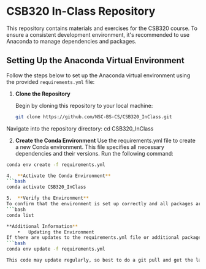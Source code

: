 # CSB320 In-Class Repository

This repository contains materials and exercises for the CSB320 course. To ensure a consistent development environment, it's recommended to use Anaconda to manage dependencies and packages.

## Setting Up the Anaconda Virtual Environment

Follow the steps below to set up the Anaconda virtual environment using the provided `requirements.yml` file:

1. **Clone the Repository**

   Begin by cloning this repository to your local machine:

   ```bash
   git clone https://github.com/NSC-BS-CS/CSB320_InClass.git

Navigate into the repository directory: 
cd CSB320_InClass

2.	**Create the Conda Environment**
Use the requirements.yml file to create a new Conda environment. This file specifies all necessary dependencies and their versions.
Run the following command:
```bash
conda env create -f requirements.yml

4.  **Activate the Conda Environment**
```bash
conda activate CSB320_InClass

5.  **Verify the Environment**
To confirm that the environment is set up correctly and all packages are installed, list the installed packages:
```bash
conda list

**Additional Information**
	•	Updating the Environment
If there are updates to the requirements.yml file or additional packages are needed, update the environment with:
```bash
conda env update -f requirements.yml

This code may update regularly, so best to do a git pull and get the latest version.
